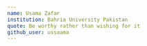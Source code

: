 ```yaml
---
name: Usama Zafar
institution: Bahria University Pakistan
quote: Be worthy rather than wishing for it 
github_user: ussaama
---
```

